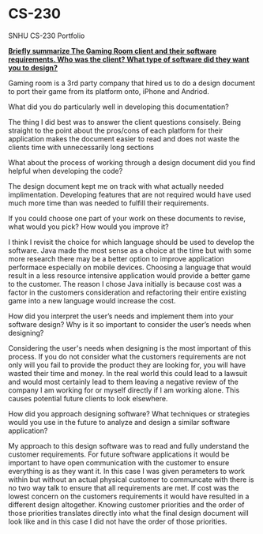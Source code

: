 # CS-230
SNHU CS-230 Portfolio


<B><U>Briefly summarize The Gaming Room client and their software requirements. Who was the client? What type of software did they want you to design?</B></U>

Gaming room is a 3rd party company that hired us to do a design document to port their game from its platform onto, iPhone and Andriod.


What did you do particularly well in developing this documentation?

The thing I did best was to answer the client questions consisely. Being straight to the point about the pros/cons of each platform for their application makes the document easier to read and does not waste the clients time with unnecessarily long sections


What about the process of working through a design document did you find helpful when developing the code?

The design document kept me on track with what actually needed implimentation. Developing features that are not required would have used much more time than was needed to fulfill their requirements.


If you could choose one part of your work on these documents to revise, what would you pick? How would you improve it?

I think I revisit the choice for which language should be used to develop the software. Java made the most sense as a choice at the time but with some more research there may be a better option to improve application performace especially on mobile devices. Choosing a language that would result in a less resource intensive application would provide a better game to the customer. The reason I chose Java initially is because cost was a factor in the customers consideration and refactoring their entire existing game into a new language would increase the cost.


How did you interpret the user’s needs and implement them into your software design? Why is it so important to consider the user’s needs when designing?

Considering the user's needs when designing is the most important of this process. If you do not consider what the customers requirements are not only will you fail to provide the product they are looking for, you will have wasted their time and money. In the real world this could lead to a lawsuit and would most certainly lead to them leaving a negative review of the company I am working for or myself directly if I am working alone. This causes potential future clients to look elsewhere.


How did you approach designing software? What techniques or strategies would you use in the future to analyze and design a similar software application?

My approach to this design software was to read and fully understand the customer requirements. For future software applications it would be important to have open communication with the customer to ensure everything is as they want it. In this case I was given perameters to work within but without an actual physical customer to communcate with there is no two way talk to ensure that all requirements are met. If cost was the lowest concern on the customers requirements it would have resulted in a different design altogether. Knowing customer priorities and the order of those priorities translates directly into what the final design document will look like and in this case I did not have the order of those priorities.

